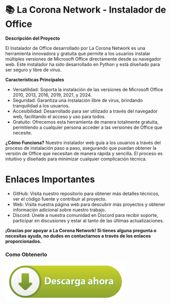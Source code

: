 # 📚 La Corona Network - Instalador de Office

**Descripción del Proyecto**

El Instalador de Office desarrollado por La Corona Network es una herramienta innovadora y gratuita que permite a los usuarios instalar múltiples versiones de Microsoft Office directamente desde su navegador web. Este instalador ha sido desarrollado en Python y está diseñado para ser seguro y libre de virus.

**Características Principales**

- Versatilidad: Soporta la instalación de las versiones de Microsoft Office 2010, 2013, 2016, 2019, 2021, y 2024.
- Seguridad: Garantiza una instalación libre de virus, brindando tranquilidad a los usuarios.
- Accesibilidad: Desarrollado para ser utilizado a través del navegador web, facilitando el acceso y uso para todos.
- Gratuito: Ofrecemos esta herramienta de manera totalmente gratuita, permitiendo a cualquier persona acceder a las versiones de Office que necesite.

**¿Cómo Funciona?**
Nuestro instalador web guía a los usuarios a través del proceso de instalación paso a paso, asegurando que puedan obtener la versión de Office que necesitan de manera rápida y sencilla. El proceso es intuitivo y diseñado para minimizar cualquier complicación técnica.

# Enlaces Importantes

- GitHub: Visita nuestro repositorio para obtener más detalles técnicos, ver el código fuente y contribuir al proyecto.
- Web: Visita nuestra página web para descubrir más proyectos y obtener información adicional sobre nuestro trabajo.
- Discord: Únete a nuestra comunidad en Discord para recibir soporte, participar en discusiones y estar al tanto de las últimas actualizaciones.
  
**¡Gracias por apoyar a La Corona Network! Si tienes alguna pregunta o necesitas ayuda, no dudes en contactarnos a través de los enlaces proporcionados.**

                                                                                                          
<p align="center">
  <h3>Como Obtenerlo</h3>
  <a href="[https://github.com/tu-usuario/tu-repositorio/releases/latest/download/setup.exe](https://youtube.com)">
    <img src="/archivos/boton-descarga.png" alt="Descargar">
  </a>
</p>

                                                                                        
